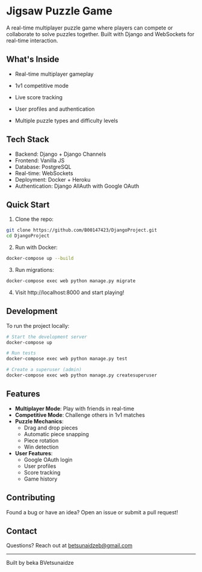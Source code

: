 # Jigsaw Puzzle Game

A real-time multiplayer puzzle game where players can compete or collaborate to solve puzzles together. Built with Django and WebSockets for real-time interaction.

## What's Inside

- Real-time multiplayer gameplay
- 1v1 competitive mode

- Live score tracking
- User profiles and authentication
- Multiple puzzle types and difficulty levels

## Tech Stack

- Backend: Django + Django Channels
- Frontend: Vanilla JS
- Database: PostgreSQL
- Real-time: WebSockets
- Deployment: Docker + Heroku
- Authentication: Django AllAuth with Google OAuth

## Quick Start

1. Clone the repo:
```bash
git clone https://github.com/B00147423/DjangoProject.git
cd DjangoProject
```

2. Run with Docker:
```bash
docker-compose up --build
```

3. Run migrations:
```bash
docker-compose exec web python manage.py migrate
```

4. Visit http://localhost:8000 and start playing!

## Development

To run the project locally:

```bash
# Start the development server
docker-compose up

# Run tests
docker-compose exec web python manage.py test

# Create a superuser (admin)
docker-compose exec web python manage.py createsuperuser
```

## Features

- **Multiplayer Mode**: Play with friends in real-time
- **Competitive Mode**: Challenge others in 1v1 matches
- **Puzzle Mechanics**: 
  - Drag and drop pieces
  - Automatic piece snapping
  - Piece rotation
  - Win detection
- **User Features**:
  - Google OAuth login
  - User profiles
  - Score tracking
  - Game history

## Contributing

Found a bug or have an idea? Open an issue or submit a pull request!

## Contact

Questions? Reach out at betsunaidzeb@gmail.com

---

Built by beka BVetsunaidze